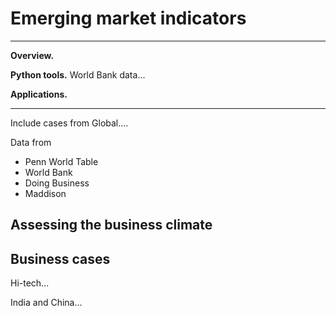# Emerging market indicators


---
**Overview.**

**Python tools.**  World Bank data...

**Applications.**

---

Include cases from Global....

Data from

* Penn World Table
* World Bank
* Doing Business
* Maddison

## Assessing the business climate


## Business cases

Hi-tech...


India and China...

